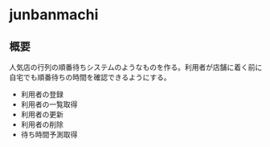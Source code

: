 # junbanmachi

## 概要

人気店の行列の順番待ちシステムのようなものを作る。利用者が店舗に着く前に自宅でも順番待ちの時間を確認できるようにする。

- 利用者の登録
- 利用者の一覧取得
- 利用者の更新
- 利用者の削除
- 待ち時間予測取得
